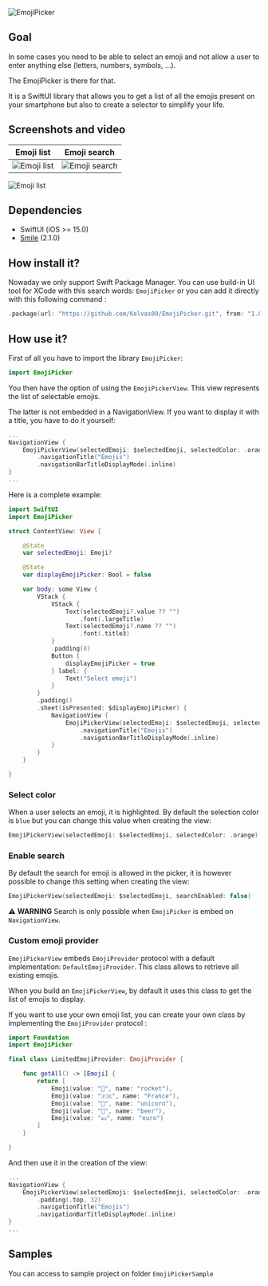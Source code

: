 ![EmojiPicker](./.assets/EmojiPickerFront.png)

## Goal

In some cases you need to be able to select an emoji and not allow a user to enter anything else (letters, numbers, symbols, ...). 

The EmojiPicker is there for that.

It is a SwiftUI library that allows you to get a list of all the emojis present on your smartphone but also to create a selector to simplify your life.

## Screenshots and video

|Emoji list|Emoji search|
|---|---|
|![Emoji list](./.assets/EmojiPicker-1.png)|![Emoji search](./.assets/EmojiPicker-2.png)|

![Emoji list](./.assets/EmojiPicker-Vid.gif)

## Dependencies

- SwiftUI (iOS >= 15.0)
- [Smile](https://github.com/onmyway133/Smile) (2.1.0)

## How install it?

Nowaday we only support Swift Package Manager. You can use build-in UI tool for XCode with this search words: `EmojiPicker` or you can add it directly with this following command :

```swift
.package(url: "https://github.com/Kelvas09/EmojiPicker.git", from: "1.0.0")
```

## How use it?

First of all you have to import the library `EmojiPicker`:

```swift
import EmojiPicker
```

You then have the option of using the `EmojiPickerView`. This view represents the list of selectable emojis.

The latter is not embedded in a NavigationView. If you want to display it with a title, you have to do it yourself:

```swift
...
NavigationView {
    EmojiPickerView(selectedEmoji: $selectedEmoji, selectedColor: .orange)
        .navigationTitle("Emojis")
        .navigationBarTitleDisplayMode(.inline)
}
...
```

Here is a complete example:

```swift
import SwiftUI
import EmojiPicker

struct ContentView: View {

    @State
    var selectedEmoji: Emoji?

    @State
    var displayEmojiPicker: Bool = false

    var body: some View {
        VStack {
            VStack {
                Text(selectedEmoji?.value ?? "")
                    .font(.largeTitle)
                Text(selectedEmoji?.name ?? "")
                    .font(.title3)
            }
            .padding(8)
            Button {
                displayEmojiPicker = true
            } label: {
                Text("Select emoji")
            }
        }
        .padding()
        .sheet(isPresented: $displayEmojiPicker) {
            NavigationView {
                EmojiPickerView(selectedEmoji: $selectedEmoji, selectedColor: .orange)
                    .navigationTitle("Emojis")
                    .navigationBarTitleDisplayMode(.inline)
            }
        }
    }

}
```

### Select color

When a user selects an emoji, it is highlighted. By default the selection color is `blue` but you can change this value when creating the view: 

```swift
EmojiPickerView(selectedEmoji: $selectedEmoji, selectedColor: .orange)
```

### Enable search

By default the search for emoji is allowed in the picker, it is however possible to change this setting when creating the view:

```swift
EmojiPickerView(selectedEmoji: $selectedEmoji, searchEnabled: false)
```

⚠️ **WARNING** Search is only possible when `EmojiPicker` is embed on `NavigationView`.

### Custom emoji provider

`EmojiPickerView` embeds `EmojiProvider` protocol with a default implementation: `DefaultEmojiProvider`. This class allows to retrieve all existing emojis. 

When you build an `EmojiPickerView`, by default it uses this class to get the list of emojis to display.

If you want to use your own emoji list, you can create your own class by implementing the `EmojiProvider` protocol :

```swift
import Foundation
import EmojiPicker

final class LimitedEmojiProvider: EmojiProvider {

    func getAll() -> [Emoji] {
        return [
            Emoji(value: "🚀", name: "rocket"),
            Emoji(value: "🇫🇷", name: "France"),
            Emoji(value: "🦄", name: "unicorn"),
            Emoji(value: "🍺", name: "beer"),
            Emoji(value: "💶", name: "euro")
        ]
    }

}
```

And then use it in the creation of the view:

```swift
...
NavigationView {
    EmojiPickerView(selectedEmoji: $selectedEmoji, selectedColor: .orange, emojiProvider: LimitedEmojiProvider())
        .padding(.top, 32)
        .navigationTitle("Emojis")
        .navigationBarTitleDisplayMode(.inline)
}
...
```

## Samples

You can access to sample project on folder `EmojiPickerSample`
